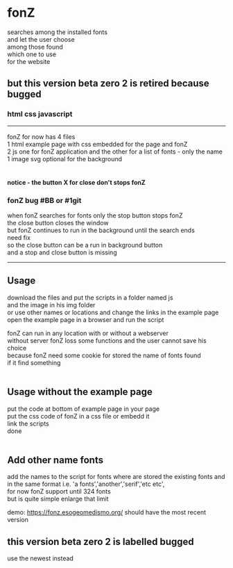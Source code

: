 # fonZ <br>
searches among the installed fonts<br>
and let the user choose<br>
among those found<br>
which one to use<br>
for the website<br>

## but this version beta zero 2 is retired because bugged


### html css javascript <hr>
fonZ for now has 4 files<br>
1 html example page with css embedded for the page and fonZ<br>
2 js one for fonZ application and the other for a list of fonts - only the name<br>
1 image svg optional for the background<br><br>

#### notice - the button X for close don't stops fonZ
### fonZ bug #BB or #1git
when fonZ searches for fonts only the stop button stops fonZ<br>
the close button closes the window<br>
but fonZ continues to run in the background until the search ends  
need fix  
so the close button can be a run in background button  
and a stop and close button is missing
<hr>

## Usage
download the files and put the scripts in a folder named js<br>
and the image in his img folder<br>
or use other names or locations and change the links in the example page<br>
open the example page in a browser and run the script<br>

fonZ can run in any location with or without a webserver<br>
without server fonZ loss some functions and the user cannot save his choice<br>
because fonZ need some cookie for stored the name of fonts found<br>
if it find something<br><br>

## Usage without the example page<br>

put the code at bottom of example page in your page<br>
put the css code of fonZ in a css file or embedd it<br>
link the scripts<br>
done<br><br>

## Add other name fonts<br>

add the names to the script for fonts where are stored the existing fonts and in the same format i.e. 'a fonts','another','serif','etc etc',<br>
for now fonZ support until 324 fonts <br>
but is quite simple enlarge that limit <br>


demo: https://fonz.esogeomedismo.org/ should have the most recent version

## this version beta zero 2 is labelled bugged
use the newest instead
